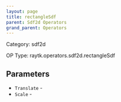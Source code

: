 ```yaml
---
layout: page
title: rectangleSdf
parent: Sdf2d Operators
grand_parent: Operators
---
```


Category: sdf2d

OP Type: raytk.operators.sdf2d.rectangleSdf

## Parameters

* `Translate` - 
* `Scale` -
